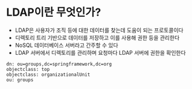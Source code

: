 # LDAP이란 무엇인가?

- LDAP은 사용자가 조직 등에 대한 데이터를 찾는데 도움이 되는 프로토콜이다
- 디렉토리 트리 기반으로 데이터를 저장하고 이를 사용해 권한 등을 관리한다
- NoSQL 데이터베이스 서버라고 간주할 수 있다
- LDAP 서버에서 디렉토리를 관리하며 요청마다 LDAP 서버에 권한을 확인한다

```text
dn: ou=groups,dc=springframework,dc=org
objectclass: top
objectclass: organizationalUnit
ou: groups
```